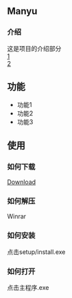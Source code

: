 ## Manyu
### 介绍
这是项目的介绍部分<br>
[1](https://baidu.com)<br>
[2](https://google.com)
## 功能
+ 功能1
+ 功能2
+ 功能3
## 使用
### 如何下载
[Download](https://switch520.com)
### 如何解压
Winrar
### 如何安装
点击setup/install.exe
### 如何打开
点击主程序.exe
